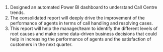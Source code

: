 1. Designed an automated Power BI dashboard to understand Call Centre trends. 
2. The consolidated report will deeply drive the improvement of the performance of agents in terms of call handling and resolving cases.
3. This report will help the manager/team to identify the different levels of root causes and make some data-driven business decisions that could help in increasing the performance of agents and the satisfaction of customers in the next quarter.
